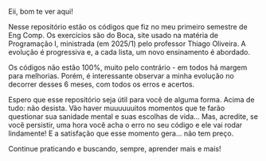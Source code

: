 Eii, bom te ver aqui!

Nesse repositório estão os códigos que fiz no meu primeiro semestre de Eng Comp.
Os exercícios são do Boca, site usado na matéria de Programação I, ministrada (em 2025/1) pelo professor Thiago Oliveira.
A evolução é progressiva e, a cada lista, um novo ensinamento é abordado.

Os códigos não estão 100%, muito pelo contrário - em todos há margem para melhorias.
Porém, é interessante observar a minha evolução no decorrer desses 6 meses, com todos os erros e acertos.

Espero que esse repositório seja útil para você de alguma forma.
Acima de tudo: não desista. Vão haver muuuuuuitos momentos que te farão questionar sua sanidade mental e suas escolhas de vida...
Mas, acredite, se você persistir, uma hora você acha o erro no seu código e ele vai rodar lindamente! E a satisfação que esse momento gera... não tem preço.

Continue praticando e buscando, sempre, aprender mais e mais!

